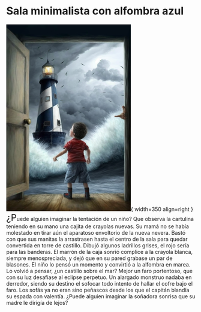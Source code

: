 # Sala minimalista con alfombra azul

![faro](img/sala-c.png){ width=350 align=right }
<font size="+2">¿P</font>uede
alguien imaginar la tentación de un niño? Que observa la cartulina teniendo en
su mano una cajita de crayolas nuevas. Su mamá no se había molestado en tirar
aún el aparatoso envoltorio de la nueva nevera. Bastó con que sus manitas la
arrastrasen hasta el centro de la sala para quedar convertida en torre de
castillo. Dibujó algunos ladrillos grises, el rojo sería para las banderas. El
marrón de la caja sonrió complice a la crayola blanca, siempre menospreciada, y
dejó que en su pared grabase un par de blasones. El niño lo pensó un momento y
convirtió a la alfombra en marea. Lo volvió a pensar, ¿un castillo sobre el
mar? Mejor un faro portentoso, que con su luz desafiase al eclipse perpetuo. Un
alargado monstruo nadaba en derredor, siendo su destino el sofocar todo intento
de hallar el cofre bajo el faro. Los sofás ya no eran sino peñascos desde los
que el capitán blandía su espada con valentía. ¿Puede alguien imaginar la
soñadora sonrisa que su madre le dirigía de lejos?
